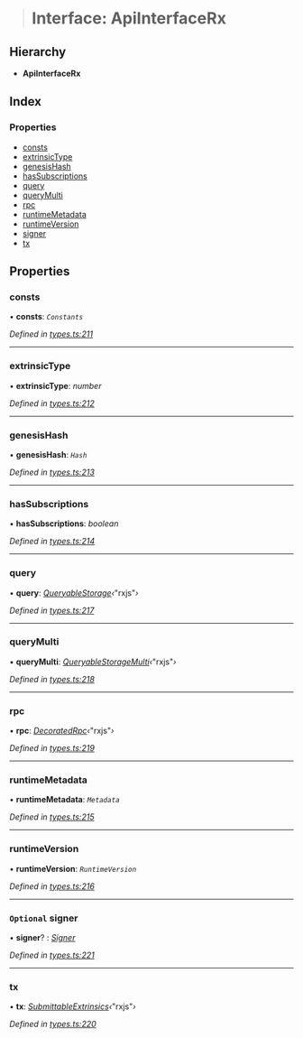 > # Interface: ApiInterfaceRx

## Hierarchy

* **ApiInterfaceRx**

## Index

### Properties

* [consts](_types_.apiinterfacerx.md#consts)
* [extrinsicType](_types_.apiinterfacerx.md#extrinsictype)
* [genesisHash](_types_.apiinterfacerx.md#genesishash)
* [hasSubscriptions](_types_.apiinterfacerx.md#hassubscriptions)
* [query](_types_.apiinterfacerx.md#query)
* [queryMulti](_types_.apiinterfacerx.md#querymulti)
* [rpc](_types_.apiinterfacerx.md#rpc)
* [runtimeMetadata](_types_.apiinterfacerx.md#runtimemetadata)
* [runtimeVersion](_types_.apiinterfacerx.md#runtimeversion)
* [signer](_types_.apiinterfacerx.md#optional-signer)
* [tx](_types_.apiinterfacerx.md#tx)

## Properties

###  consts

• **consts**: *`Constants`*

*Defined in [types.ts:211](https://github.com/polkadot-js/api/blob/c90a4ba/packages/api/src/types.ts#L211)*

___

###  extrinsicType

• **extrinsicType**: *number*

*Defined in [types.ts:212](https://github.com/polkadot-js/api/blob/c90a4ba/packages/api/src/types.ts#L212)*

___

###  genesisHash

• **genesisHash**: *`Hash`*

*Defined in [types.ts:213](https://github.com/polkadot-js/api/blob/c90a4ba/packages/api/src/types.ts#L213)*

___

###  hasSubscriptions

• **hasSubscriptions**: *boolean*

*Defined in [types.ts:214](https://github.com/polkadot-js/api/blob/c90a4ba/packages/api/src/types.ts#L214)*

___

###  query

• **query**: *[QueryableStorage](_types_.queryablestorage.md)‹*"rxjs"*›*

*Defined in [types.ts:217](https://github.com/polkadot-js/api/blob/c90a4ba/packages/api/src/types.ts#L217)*

___

###  queryMulti

• **queryMulti**: *[QueryableStorageMulti](../modules/_types_.md#queryablestoragemulti)‹*"rxjs"*›*

*Defined in [types.ts:218](https://github.com/polkadot-js/api/blob/c90a4ba/packages/api/src/types.ts#L218)*

___

###  rpc

• **rpc**: *[DecoratedRpc](_types_.decoratedrpc.md)‹*"rxjs"*›*

*Defined in [types.ts:219](https://github.com/polkadot-js/api/blob/c90a4ba/packages/api/src/types.ts#L219)*

___

###  runtimeMetadata

• **runtimeMetadata**: *`Metadata`*

*Defined in [types.ts:215](https://github.com/polkadot-js/api/blob/c90a4ba/packages/api/src/types.ts#L215)*

___

###  runtimeVersion

• **runtimeVersion**: *`RuntimeVersion`*

*Defined in [types.ts:216](https://github.com/polkadot-js/api/blob/c90a4ba/packages/api/src/types.ts#L216)*

___

### `Optional` signer

• **signer**? : *[Signer](_types_.signer.md)*

*Defined in [types.ts:221](https://github.com/polkadot-js/api/blob/c90a4ba/packages/api/src/types.ts#L221)*

___

###  tx

• **tx**: *[SubmittableExtrinsics](_types_.submittableextrinsics.md)‹*"rxjs"*›*

*Defined in [types.ts:220](https://github.com/polkadot-js/api/blob/c90a4ba/packages/api/src/types.ts#L220)*